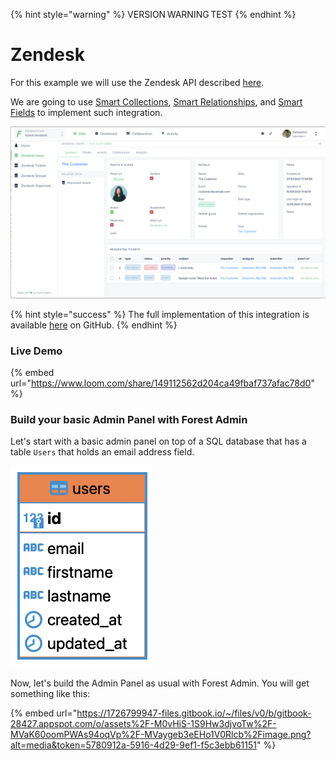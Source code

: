 {% hint style="warning" %}
VERSION WARNING TEST
{% endhint %}

# Zendesk

For this example we will use the Zendesk API described [here](https://developer.zendesk.com/rest\_api/docs/support/introduction).&#x20;

We are going to use [Smart Collections](../../smart-collections/), [Smart Relationships](../../models/relationships/create-a-smart-relationship/), and [Smart Fields](../../smart-fields/) to implement such integration.

![](<../../../.gitbook/assets/image (481).png>)

{% hint style="success" %}
The full implementation of this integration is available [here](https://github.com/existenz31/forest-zendesk) on GitHub.
{% endhint %}

### Live Demo

{% embed url="https://www.loom.com/share/149112562d204ca49fbaf737afac78d0" %}

### Build your basic Admin Panel with Forest Admin

Let's start with a basic admin panel on top of a SQL database that has a table `Users` that holds an email address field.

![](<../../../.gitbook/assets/image (546).png>)

Now, let's build the Admin Panel as usual with Forest Admin. You will get something like this:

<!-- markdown-link-check-disable -->

{% embed url="https://1726799947-files.gitbook.io/~/files/v0/b/gitbook-28427.appspot.com/o/assets%2F-M0vHiS-1S9Hw3djvoTw%2F-MVaK60oomPWAs94oqVp%2F-MVaygeb3eEHo1V0Rlcb%2Fimage.png?alt=media&token=5780912a-5916-4d29-9ef1-f5c3ebb61151" %}

<!-- markdown-link-check-enable -->
